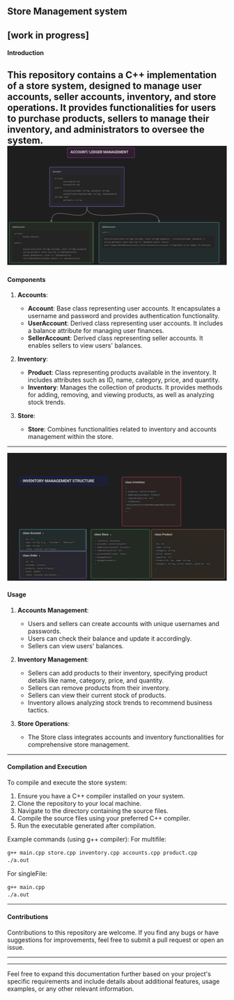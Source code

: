 ## Store Management system 
[work in progress]
---

#### Introduction

This repository contains a C++ implementation of a store system, designed to manage user accounts, seller accounts, inventory, and store operations. It provides functionalities for users to purchase products, sellers to manage their inventory, and administrators to oversee the system.
![Image Alt text](singleFile/flowaccounts.png)
---

#### Components

1. **Accounts**:
   - **Account**: Base class representing user accounts. It encapsulates a username and password and provides authentication functionality.
   - **UserAccount**: Derived class representing user accounts. It includes a balance attribute for managing user finances.
   - **SellerAccount**: Derived class representing seller accounts. It enables sellers to view users' balances.

2. **Inventory**:
   - **Product**: Class representing products available in the inventory. It includes attributes such as ID, name, category, price, and quantity.
   - **Inventory**: Manages the collection of products. It provides methods for adding, removing, and viewing products, as well as analyzing stock trends.

3. **Store**:
   - **Store**: Combines functionalities related to inventory and accounts management within the store.

---
![Image Alt text](singleFile/iNVENTORYflow.png)
#### Usage

1. **Accounts Management**:
   - Users and sellers can create accounts with unique usernames and passwords.
   - Users can check their balance and update it accordingly.
   - Sellers can view users' balances.

2. **Inventory Management**:
   - Sellers can add products to their inventory, specifying product details like name, category, price, and quantity.
   - Sellers can remove products from their inventory.
   - Sellers can view their current stock of products.
   - Inventory allows analyzing stock trends to recommend business tactics.

3. **Store Operations**:
   - The Store class integrates accounts and inventory functionalities for comprehensive store management.

---

#### Compilation and Execution

To compile and execute the store system:

1. Ensure you have a C++ compiler installed on your system.
2. Clone the repository to your local machine.
3. Navigate to the directory containing the source files.
4. Compile the source files using your preferred C++ compiler.
5. Run the executable generated after compilation.

Example commands (using g++ compiler):
For multifile:
```bash
g++ main.cpp store.cpp inventory.cpp accounts.cpp product.cpp
./a.out
```
For singleFile:
```bash
g++ main.cpp
./a.out
```
---

#### Contributions

Contributions to this repository are welcome. If you find any bugs or have suggestions for improvements, feel free to submit a pull request or open an issue.

---


---

Feel free to expand this documentation further based on your project's specific requirements and include details about additional features, usage examples, or any other relevant information.
